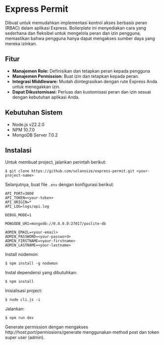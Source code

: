 # Express Permit

Dibuat untuk memudahkan implementasi kontrol akses berbasis peran (RBAC) dalam aplikasi Express. Boilerplate ini menyediakan cara yang sederhana dan fleksibel untuk mengelola peran dan izin pengguna, memastikan bahwa pengguna hanya dapat mengakses sumber daya yang mereka izinkan.

## Fitur

- **Manajemen Role:** Definisikan dan tetapkan peran kepada pengguna
- **Manajemen Permission:** Buat izin dan tetapkan kepada peran.
- **Integrasi Middleware:** Mudah diintegrasikan dengan rute Express Anda untuk menegakkan izin.
- **Dapat Dikustomisasi:** Perluas dan kustomisasi peran dan izin sesuai dengan kebutuhan aplikasi Anda.

## Kebutuhan Sistem

- Node.js v22.2.0
- NPM 10.7.0
- MongoDB Server 7.0.2

## Instalasi

Untuk membuat project, jalankan perintah berikut:

```
$ git clone https://github.com/solanoize/express-permit.git <your-project-name>
```

Selanjutnya, buat file `.env` dengan konfigurasi berikut:

```
API_PORT=3000
API_TOKEN=<your-token>
API_ORIGIN=*
API_LOG=logs/api.log

DEBUG_MODE=1

MONGODB_URI=mongodb://0.0.0.0:27017/poslite-db

ADMIN_EMAIL=<your-email>
ADMIN_PASSWORD=<your-password>
ADMIN_FIRSTNAME=<your-firstname>
ADMIN_LASTNAME=<your-lastname>
```

Install nodemon:

```
$ npm install -g nodemon
```

Instal dependensi yang dibutuhkan:

```
$ npm install
```

Inisialisasi project:

```
$ node cli.js -i
```

Jalankan:

```
$ npm run dev
```

Generate permission dengan mengakses http://host:port/permissions/generate menggunakan method post
dan token super user (admin).
